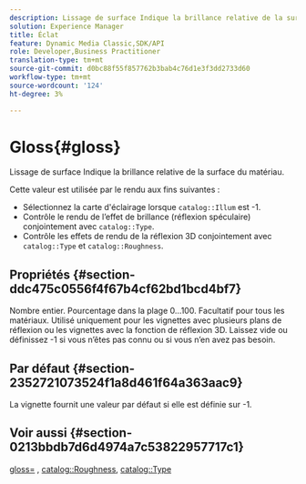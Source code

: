 ```yaml
---
description: Lissage de surface Indique la brillance relative de la surface du matériau.
solution: Experience Manager
title: Éclat
feature: Dynamic Media Classic,SDK/API
role: Developer,Business Practitioner
translation-type: tm+mt
source-git-commit: d0bc88f55f857762b3bab4c76d1e3f3dd2733d60
workflow-type: tm+mt
source-wordcount: '124'
ht-degree: 3%

---
```



# Gloss{#gloss}

Lissage de surface Indique la brillance relative de la surface du matériau.

Cette valeur est utilisée par le rendu aux fins suivantes :

* Sélectionnez la carte d&#39;éclairage lorsque `catalog::Illum` est -1.
* Contrôle le rendu de l’effet de brillance (réflexion spéculaire) conjointement avec `catalog::Type`.
* Contrôle les effets de rendu de la réflexion 3D conjointement avec `catalog::Type` et `catalog::Roughness`.

## Propriétés {#section-ddc475c0556f4f67b4cf62bd1bcd4bf7}

Nombre entier. Pourcentage dans la plage 0...100. Facultatif pour tous les matériaux. Utilisé uniquement pour les vignettes avec plusieurs plans de réflexion ou les vignettes avec la fonction de réflexion 3D. Laissez vide ou définissez -1 si vous n’êtes pas connu ou si vous n’en avez pas besoin.

## Par défaut {#section-2352721073524f1a8d461f64a363aac9}

La vignette fournit une valeur par défaut si elle est définie sur -1.

## Voir aussi {#section-0213bbdb7d6d4974a7c53822957717c1}

[gloss=](../../../../../ir-api/http-protocol/image-rendering-api-ref/c-ir-http-protocol-ref/c-ir-http-protocol-command-reference/r-ir-http-gloss.md#reference-325aef2ee51e4e1584a06047427340ca) ,  [catalog::Roughness](../../../../../ir-api/material-cat/image-rendering-api-ref/c-ir-material-catalog/c-ir-material-data-reference/r-ir-roughness.md#reference-79f748ac642745e3b81795a99f61fa99),  [catalog::Type](../../../../../ir-api/material-cat/image-rendering-api-ref/c-ir-material-catalog/c-ir-material-data-reference/r-ir-cat-type.md#reference-9bea147dda9f4e74bc0ec79dcc0d9161)
